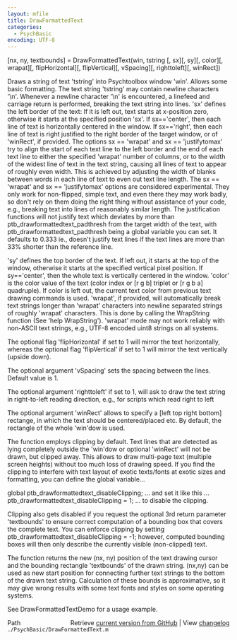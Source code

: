 ```yaml
---
layout: mfile
title: DrawFormattedText
categories:
  - PsychBasic
encoding: UTF-8
---
```


[nx, ny, textbounds] = DrawFormattedText(win, tstring [, sx][, sy][, color][, wrapat][, flipHorizontal][, flipVertical][, vSpacing][, righttoleft][, winRect])

Draws a string of text 'tstring' into Psychtoolbox window 'win'. Allows
some basic formatting. The text string 'tstring' may contain newline
characters '\\n'. Whenever a newline character '\\n' is encountered, a
linefeed and carriage return is performed, breaking the text string into
lines. 'sx' defines the left border of the text: If it is left out, text
starts at x-position zero, otherwise it starts at the specified position
'sx'. If sx=='center', then each line of text is horizontally centered in
the window. If sx=='right', then each line of text is right justified to
the right border of the target window, or of 'winRect', if provided.
The options sx == 'wrapat' and sx == 'justifytomax' try to align the start
of each text line to the left border and the end of each text line to either
the specified 'wrapat' number of columns, or to the width of the widest line
of text in the text string, causing all lines of text to appear of roughly
even width. This is achieved by adjusting the width of blanks between words
in each line of text to even out text line length. The sx == 'wrapat' and
sx == 'justifytomax' options are considered experimental. They only work for
non-flipped, simple text, and even there they may work badly, so don't rely on
them doing the right thing without assistance of your code, e.g., breaking
text into lines of reasonably similar length. The justification functions
will not justify text which deviates by more than ptb\_drawformattedtext\_padthresh
from the target width of the text, with ptb\_drawformattedtext\_padthresh being
a global variable you can set. It defaults to 0.333 ie., doesn't justify text
lines if the text lines are more than 33% shorter than the reference line.

'sy' defines the top border of the text. If left out, it starts at the top
of the window, otherwise it starts at the specified vertical pixel position.
If sy=='center', then the whole text is vertically centered in the
window. 'color' is the color value of the text (color index or [r g b]
triplet or [r g b a] quadruple). If color is left out, the current text
color from previous text drawing commands is used. 'wrapat', if provided,
will automatically break text strings longer than 'wrapat' characters
into newline separated strings of roughly 'wrapat' characters. This is
done by calling the WrapString function (See 'help WrapString'). 'wrapat'
mode may not work reliably with non-ASCII text strings, e.g., UTF-8
encoded uint8 strings on all systems.

The optional flag 'flipHorizontal' if set to 1 will mirror the text
horizontally, whereas the optional flag 'flipVertical' if set to 1 will
mirror the text vertically (upside down).

The optional argument 'vSpacing' sets the spacing between the lines. Default
value is 1.

The optional argument 'righttoleft' if set to 1, will ask to draw the
text string in right-to-left reading direction, e.g., for scripts which
read right to left

The optional argument 'winRect' allows to specify a [left top right bottom]
rectange, in which the text should be centered/placed etc. By default,
the rectangle of the whole 'win'dow is used.

The function employs clipping by default. Text lines that are detected as
lying completely outside the 'win'dow or optional 'winRect' will not be
drawn, but clipped away. This allows to draw multi-page text (multiple
screen heights) without too much loss of drawing speed. If you find the
clipping to interfere with text layout of exotic texts/fonts at exotic
sizes and formatting, you can define the global variable...

global ptb\_drawformattedtext\_disableClipping;
... and set it like this ...
ptb\_drawformattedtext\_disableClipping = 1;
... to disable the clipping.

Clipping also gets disabled if you request the optional 3rd return
parameter 'textbounds' to ensure correct computation of a bounding box
that covers the complete text. You can enforce clipping by setting
ptb\_drawformattedtext\_disableClipping = -1; however, computed bounding
boxes will then only describe the currently visible (non-clipped) text.


The function returns the new (nx, ny) position of the text drawing cursor
and the bounding rectangle 'textbounds' of the drawn string. (nx,ny) can
be used as new start position for connecting further text strings to the
bottom of the drawn text string. Calculation of these bounds is
approximative, so it may give wrong results with some text fonts and
styles on some operating systems.

See DrawFormattedTextDemo for a usage example.


<div class="code_header" style="text-align:right;">
  <span style="float:left;">Path&nbsp;&nbsp;</span> <span class="counter">Retrieve <a href=
  "https://raw.github.com/Psychtoolbox-3/Psychtoolbox-3/beta/./PsychBasic/DrawFormattedText.m">current version from GitHub</a> | View <a href=
  "https://github.com/Psychtoolbox-3/Psychtoolbox-3/commits/beta/./PsychBasic/DrawFormattedText.m">changelog</a></span>
</div>
<div class="code">
  <code>./PsychBasic/DrawFormattedText.m</code>
</div>
